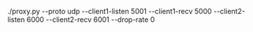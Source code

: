 ./proxy.py --proto udp --client1-listen 5001 --client1-recv 5000 --client2-listen 6000 --client2-recv 6001 --drop-rate 0

